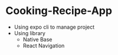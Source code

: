 # Cooking-Recipe-App

+ Using expo cli to manage project
+ Using library
  + Native Base
  + React Navigation
